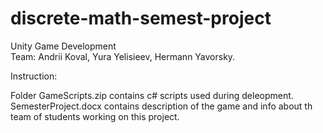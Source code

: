 # discrete-math-semest-project
Unity Game Development  
Team: Andrii Koval, Yura Yelisieev, Hermann Yavorsky.  

Instruction:

Folder GameScripts.zip contains c# scripts used during deleopment.  
SemesterProject.docx contains description of the game and info about th team of students working on this project.  
